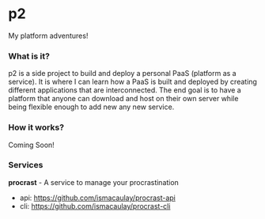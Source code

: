 # p2
My platform adventures!

### What is it?
p2 is a side project to build and deploy a personal PaaS (platform as a service). It is where I can learn how a PaaS is built and deployed by creating different applications that are interconnected. The end goal is to have a platform that anyone can download and host on their own server while being flexible enough to add new any new service.

### How it works?

Coming Soon!

### Services

**procrast** - A service to manage your procrastination
- api: https://github.com/ismacaulay/procrast-api
- cli: https://github.com/ismacaulay/procrast-cli
